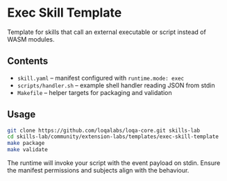 # Exec Skill Template

Template for skills that call an external executable or script instead of WASM modules.

## Contents
- `skill.yaml` – manifest configured with `runtime.mode: exec`
- `scripts/handler.sh` – example shell handler reading JSON from stdin
- `Makefile` – helper targets for packaging and validation

## Usage

```bash
git clone https://github.com/loqalabs/loqa-core.git skills-lab
cd skills-lab/community/extension-labs/templates/exec-skill-template
make package
make validate
```

The runtime will invoke your script with the event payload on stdin. Ensure the manifest permissions and subjects align with the behaviour.
